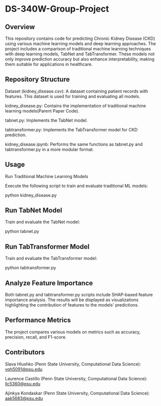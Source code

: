 # DS-340W-Group-Project
## Overview
This repository contains code for predicting Chronic Kidney Disease (CKD) using various machine learning models and deep learning approaches. The project includes a comparison of traditional machine learning techniques with  deep learning models, TabNet and TabTransformer. These models not only improve prediction accuracy but also enhance interpretability, making them suitable for applications in healthcare.

## Repository Structure
Dataset (kidney_disease.csv):
A dataset containing patient records with features. This dataset is used for training and evaluating all models.

kidney_disease.py:
Contains the implementation of traditional machine learning models(Parent Paper Code).

tabnet.py:
Implements the TabNet model.

tabtransformer.py:
Implements the TabTransformer model for CKD prediction.

kidney_disease.ipynb:
Performs the same functions as tabnet.py and tabtransformer.py in a more modular format.

## Usage
Run Traditional Machine Learning Models

Execute the following script to train and evaluate traditional ML models:

python kidney_disease.py

## Run TabNet Model
Train and evaluate the TabNet model:

python tabnet.py

## Run TabTransformer Model
Train and evaluate the TabTransformer model:

python tabtransformer.py

## Analyze Feature Importance
Both tabnet.py and tabtransformer.py scripts include SHAP-based feature importance analysis. The results will be displayed as visualizations highlighting the contribution of features to the models' predictions.

## Performance Metrics
The project compares various models on metrics such as accuracy, precision, recall, and F1-score.

## Contributors
Slava Hlushko (Penn State University, Computational Data Science): vqh5091@psu.edu

Laurence Castillo (Penn State University, Computational Data Science): llc5360@psu.edu

Ajinkya Kondaskar (Penn State University, Computational Data Science): aak5683@psu.edu


